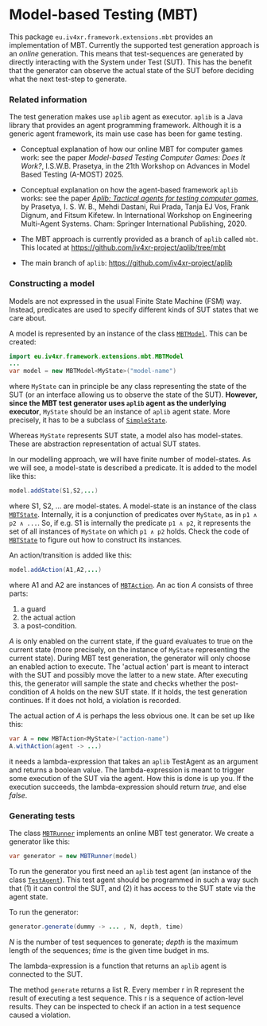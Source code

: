 # Model-based Testing (MBT)

This package `eu.iv4xr.framework.extensions.mbt` provides an implementation of MBT. Currently the supported test generation approach is an _online_ generation. This means that test-sequences are generated by directly interacting with the System under Test (SUT). This has the benefit that the generator can observe the actual state of the SUT before deciding what the next test-step to generate.

### Related information

The test generation makes use `aplib` agent as executor. `aplib` is a Java library that provides an agent programming framework. Although it is a generic agent framework, its main use case has been for game testing.

* Conceptual explanation of how our online MBT for computer games work: see the paper _Model-based Testing Computer Games: Does It
Work?_, I.S.W.B. Prasetya, in the
21th Workshop on Advances in Model Based Testing (A-MOST) 2025.

* Conceptual explanation on how the agent-based framework `aplib` works: see the paper [_Aplib: Tactical agents for testing computer games_](https://link.springer.com/chapter/10.1007/978-3-030-66534-0_2), by Prasetya, I. S. W. B., Mehdi Dastani, Rui Prada, Tanja EJ Vos, Frank Dignum, and Fitsum Kifetew.
In International Workshop on Engineering Multi-Agent Systems. Cham: Springer International Publishing, 2020.

* The MBT approach is currently provided as a branch of `aplib` called `mbt`. This located at https://github.com/iv4xr-project/aplib/tree/mbt

* The main branch of `aplib`: https://github.com/iv4xr-project/aplib


### Constructing a model

Models are not expressed in the usual Finite State Machine (FSM) way. Instead, predicates are used to specify different kinds of SUT states that we care about.

A model is represented by an instance of the class [`MBTModel`](./src/main/java/eu/iv4xr/framework/extensions/mbt/MBTModel.java). This can be created:

```Java
import eu.iv4xr.framework.extensions.mbt.MBTModel
...
var model = new MBTModel<MyState>("model-name")
```

where `MyState` can in principle be any class representing the state of the SUT (or an interface allowing us to observe the state of the SUT).
**However, since the MBT test generator uses `aplib` agent as the underlying executor**, `MyState` should be an instance of `aplib` agent state. More precisely, it has to be a subclass of [`SimpleState`](./src/main/java/nl/uu/cs/aplib/mainConcepts/SimpleState.java).


Whereas `MyState` represents SUT state, a model also has model-states. These are abstraction representation of actual SUT states.

In our modelling approach, we will have finite number of model-states. As we will see, a model-state is described a predicate. It is added to the model like this:

```Java
model.addState(S1,S2,...)
```

where S1, S2, ... are model-states. A model-state is an instance of the class [`MBTState`](./src/main/java/eu/iv4xr/framework/extensions/mbt/MBTState.java). Internally, it is a conjunction of predicates over `MyState`, as in `p1 ∧ p2 ∧ ...`. So, if e.g. S1 is internally the predicate `p1 ∧ p2`, it represents the set of all instances of `MyState` on which `p1 ∧ p2` holds. Check the code of [`MBTState`](./src/main/java/eu/iv4xr/framework/extensions/mbt/MBTState.java) to figure out how to construct its instances.

An action/transition is added like this:

```Java
model.addAction(A1,A2,...)
```

where A1 and A2 are instances of [`MBTAction`](./src/main/java/eu/iv4xr/framework/extensions/mbt/MBTAction.java). An ac tion _A_ consists of three parts:

  1. a guard
  1. the actual action
  1. a post-condition.

_A_ is only enabled on the current state, if the guard evaluates to true on the current state (more precisely, on the instance of `MyState` representing the current state). During MBT test generation, the generator will only choose an enabled action to execute. The 'actual action' part is meant to interact with the SUT and possibly move the latter to a new state. After executing this, the generator will sample the state and checks whether the post-condition of _A_ holds on the new SUT state. If it holds, the test generation continues. If it does not hold, a violation is recorded.

The actual action of _A_ is perhaps the less obvious one. It can be set up like this:

```Java
var A = new MBTAction<MyState>("action-name")
A.withAction(agent -> ...)
```

it needs a lambda-expression that takes an `aplib` TestAgent as an argument and returns a boolean value. The lambda-expression is meant to trigger some execution of the SUT via the agent. How this is done is up you. If the execution succeeds, the lambda-expression should return _true_, and else _false_.

### Generating tests

The class [`MBTRunner`](./src/main/java/eu/iv4xr/framework/extensions/mbt/MBTRunner.java) implements an online MBT test generator. We create a generator like this:

```Java
var generator = new MBTRunner(model)
```

To run the generator you first need an `aplib` test agent (an instance of the class [`TestAgent`](./src/main/java/eu/iv4xr/framework/mainConcepts/TestAgent.java)). This test agent should be programmed in such a way such that (1) it can control the SUT, and (2) it has access to the SUT state via the agent state.

To run the generator:

```Java
generator.generate(dummy -> ... , N, depth, time)
```

_N_ is the number of test sequences to generate; _depth_ is the maximum length of the sequences; _time_ is the given time budget in ms.  

The lambda-expression is a function that returns an `aplib` agent is connected to the SUT.

The method `generate` returns a list R. Every member r in R represent the result of executing a test sequence. This r is a sequence of action-level results. They can be inspected to check if an action in a test sequence caused a violation.
